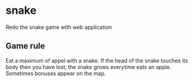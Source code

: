# snake
Redo the snake game with web application

## Game rule
Eat a maximum of appel with a snake. If the head of the snake touches its body then you have lost, the snake grows everytime eats an apple. Sometimes bonuses appear on the map.
